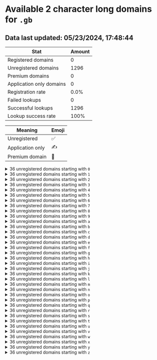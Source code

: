 # Available 2 character long domains for `.gb`

## Data last updated: 05/23/2024, 17:48:44

|Stat|Amount|
|--|--|
|Registered domains|0|
|Unregistered domains|1296|
|Premium domains|0|
|Application only domains|0|
|Registration rate|0.0%|
|Failed lookups|0|
|Successful lookups|1296|
|Lookup success rate|100%|


|Meaning|Emoji|
|--|--|
|Unregistered|:white_check_mark:|
|Application only|:writing_hand:|
|Premium domain|:gem:|

<details>
<summary>36 unregistered domains starting with <bold><code>0</code></bold></summary>

|Type|Domain|
|--|--|
|:white_check_mark:|`00.gb`|
|:white_check_mark:|`01.gb`|
|:white_check_mark:|`02.gb`|
|:white_check_mark:|`03.gb`|
|:white_check_mark:|`04.gb`|
|:white_check_mark:|`05.gb`|
|:white_check_mark:|`06.gb`|
|:white_check_mark:|`07.gb`|
|:white_check_mark:|`08.gb`|
|:white_check_mark:|`09.gb`|
|:white_check_mark:|`0a.gb`|
|:white_check_mark:|`0b.gb`|
|:white_check_mark:|`0c.gb`|
|:white_check_mark:|`0d.gb`|
|:white_check_mark:|`0e.gb`|
|:white_check_mark:|`0f.gb`|
|:white_check_mark:|`0g.gb`|
|:white_check_mark:|`0h.gb`|
|:white_check_mark:|`0i.gb`|
|:white_check_mark:|`0j.gb`|
|:white_check_mark:|`0k.gb`|
|:white_check_mark:|`0l.gb`|
|:white_check_mark:|`0m.gb`|
|:white_check_mark:|`0n.gb`|
|:white_check_mark:|`0o.gb`|
|:white_check_mark:|`0p.gb`|
|:white_check_mark:|`0q.gb`|
|:white_check_mark:|`0r.gb`|
|:white_check_mark:|`0s.gb`|
|:white_check_mark:|`0t.gb`|
|:white_check_mark:|`0u.gb`|
|:white_check_mark:|`0v.gb`|
|:white_check_mark:|`0w.gb`|
|:white_check_mark:|`0x.gb`|
|:white_check_mark:|`0y.gb`|
|:white_check_mark:|`0z.gb`|
</details>
<details>
<summary>36 unregistered domains starting with <bold><code>1</code></bold></summary>

|Type|Domain|
|--|--|
|:white_check_mark:|`10.gb`|
|:white_check_mark:|`11.gb`|
|:white_check_mark:|`12.gb`|
|:white_check_mark:|`13.gb`|
|:white_check_mark:|`14.gb`|
|:white_check_mark:|`15.gb`|
|:white_check_mark:|`16.gb`|
|:white_check_mark:|`17.gb`|
|:white_check_mark:|`18.gb`|
|:white_check_mark:|`19.gb`|
|:white_check_mark:|`1a.gb`|
|:white_check_mark:|`1b.gb`|
|:white_check_mark:|`1c.gb`|
|:white_check_mark:|`1d.gb`|
|:white_check_mark:|`1e.gb`|
|:white_check_mark:|`1f.gb`|
|:white_check_mark:|`1g.gb`|
|:white_check_mark:|`1h.gb`|
|:white_check_mark:|`1i.gb`|
|:white_check_mark:|`1j.gb`|
|:white_check_mark:|`1k.gb`|
|:white_check_mark:|`1l.gb`|
|:white_check_mark:|`1m.gb`|
|:white_check_mark:|`1n.gb`|
|:white_check_mark:|`1o.gb`|
|:white_check_mark:|`1p.gb`|
|:white_check_mark:|`1q.gb`|
|:white_check_mark:|`1r.gb`|
|:white_check_mark:|`1s.gb`|
|:white_check_mark:|`1t.gb`|
|:white_check_mark:|`1u.gb`|
|:white_check_mark:|`1v.gb`|
|:white_check_mark:|`1w.gb`|
|:white_check_mark:|`1x.gb`|
|:white_check_mark:|`1y.gb`|
|:white_check_mark:|`1z.gb`|
</details>
<details>
<summary>36 unregistered domains starting with <bold><code>2</code></bold></summary>

|Type|Domain|
|--|--|
|:white_check_mark:|`20.gb`|
|:white_check_mark:|`21.gb`|
|:white_check_mark:|`22.gb`|
|:white_check_mark:|`23.gb`|
|:white_check_mark:|`24.gb`|
|:white_check_mark:|`25.gb`|
|:white_check_mark:|`26.gb`|
|:white_check_mark:|`27.gb`|
|:white_check_mark:|`28.gb`|
|:white_check_mark:|`29.gb`|
|:white_check_mark:|`2a.gb`|
|:white_check_mark:|`2b.gb`|
|:white_check_mark:|`2c.gb`|
|:white_check_mark:|`2d.gb`|
|:white_check_mark:|`2e.gb`|
|:white_check_mark:|`2f.gb`|
|:white_check_mark:|`2g.gb`|
|:white_check_mark:|`2h.gb`|
|:white_check_mark:|`2i.gb`|
|:white_check_mark:|`2j.gb`|
|:white_check_mark:|`2k.gb`|
|:white_check_mark:|`2l.gb`|
|:white_check_mark:|`2m.gb`|
|:white_check_mark:|`2n.gb`|
|:white_check_mark:|`2o.gb`|
|:white_check_mark:|`2p.gb`|
|:white_check_mark:|`2q.gb`|
|:white_check_mark:|`2r.gb`|
|:white_check_mark:|`2s.gb`|
|:white_check_mark:|`2t.gb`|
|:white_check_mark:|`2u.gb`|
|:white_check_mark:|`2v.gb`|
|:white_check_mark:|`2w.gb`|
|:white_check_mark:|`2x.gb`|
|:white_check_mark:|`2y.gb`|
|:white_check_mark:|`2z.gb`|
</details>
<details>
<summary>36 unregistered domains starting with <bold><code>3</code></bold></summary>

|Type|Domain|
|--|--|
|:white_check_mark:|`30.gb`|
|:white_check_mark:|`31.gb`|
|:white_check_mark:|`32.gb`|
|:white_check_mark:|`33.gb`|
|:white_check_mark:|`34.gb`|
|:white_check_mark:|`35.gb`|
|:white_check_mark:|`36.gb`|
|:white_check_mark:|`37.gb`|
|:white_check_mark:|`38.gb`|
|:white_check_mark:|`39.gb`|
|:white_check_mark:|`3a.gb`|
|:white_check_mark:|`3b.gb`|
|:white_check_mark:|`3c.gb`|
|:white_check_mark:|`3d.gb`|
|:white_check_mark:|`3e.gb`|
|:white_check_mark:|`3f.gb`|
|:white_check_mark:|`3g.gb`|
|:white_check_mark:|`3h.gb`|
|:white_check_mark:|`3i.gb`|
|:white_check_mark:|`3j.gb`|
|:white_check_mark:|`3k.gb`|
|:white_check_mark:|`3l.gb`|
|:white_check_mark:|`3m.gb`|
|:white_check_mark:|`3n.gb`|
|:white_check_mark:|`3o.gb`|
|:white_check_mark:|`3p.gb`|
|:white_check_mark:|`3q.gb`|
|:white_check_mark:|`3r.gb`|
|:white_check_mark:|`3s.gb`|
|:white_check_mark:|`3t.gb`|
|:white_check_mark:|`3u.gb`|
|:white_check_mark:|`3v.gb`|
|:white_check_mark:|`3w.gb`|
|:white_check_mark:|`3x.gb`|
|:white_check_mark:|`3y.gb`|
|:white_check_mark:|`3z.gb`|
</details>
<details>
<summary>36 unregistered domains starting with <bold><code>4</code></bold></summary>

|Type|Domain|
|--|--|
|:white_check_mark:|`40.gb`|
|:white_check_mark:|`41.gb`|
|:white_check_mark:|`42.gb`|
|:white_check_mark:|`43.gb`|
|:white_check_mark:|`44.gb`|
|:white_check_mark:|`45.gb`|
|:white_check_mark:|`46.gb`|
|:white_check_mark:|`47.gb`|
|:white_check_mark:|`48.gb`|
|:white_check_mark:|`49.gb`|
|:white_check_mark:|`4a.gb`|
|:white_check_mark:|`4b.gb`|
|:white_check_mark:|`4c.gb`|
|:white_check_mark:|`4d.gb`|
|:white_check_mark:|`4e.gb`|
|:white_check_mark:|`4f.gb`|
|:white_check_mark:|`4g.gb`|
|:white_check_mark:|`4h.gb`|
|:white_check_mark:|`4i.gb`|
|:white_check_mark:|`4j.gb`|
|:white_check_mark:|`4k.gb`|
|:white_check_mark:|`4l.gb`|
|:white_check_mark:|`4m.gb`|
|:white_check_mark:|`4n.gb`|
|:white_check_mark:|`4o.gb`|
|:white_check_mark:|`4p.gb`|
|:white_check_mark:|`4q.gb`|
|:white_check_mark:|`4r.gb`|
|:white_check_mark:|`4s.gb`|
|:white_check_mark:|`4t.gb`|
|:white_check_mark:|`4u.gb`|
|:white_check_mark:|`4v.gb`|
|:white_check_mark:|`4w.gb`|
|:white_check_mark:|`4x.gb`|
|:white_check_mark:|`4y.gb`|
|:white_check_mark:|`4z.gb`|
</details>
<details>
<summary>36 unregistered domains starting with <bold><code>5</code></bold></summary>

|Type|Domain|
|--|--|
|:white_check_mark:|`50.gb`|
|:white_check_mark:|`51.gb`|
|:white_check_mark:|`52.gb`|
|:white_check_mark:|`53.gb`|
|:white_check_mark:|`54.gb`|
|:white_check_mark:|`55.gb`|
|:white_check_mark:|`56.gb`|
|:white_check_mark:|`57.gb`|
|:white_check_mark:|`58.gb`|
|:white_check_mark:|`59.gb`|
|:white_check_mark:|`5a.gb`|
|:white_check_mark:|`5b.gb`|
|:white_check_mark:|`5c.gb`|
|:white_check_mark:|`5d.gb`|
|:white_check_mark:|`5e.gb`|
|:white_check_mark:|`5f.gb`|
|:white_check_mark:|`5g.gb`|
|:white_check_mark:|`5h.gb`|
|:white_check_mark:|`5i.gb`|
|:white_check_mark:|`5j.gb`|
|:white_check_mark:|`5k.gb`|
|:white_check_mark:|`5l.gb`|
|:white_check_mark:|`5m.gb`|
|:white_check_mark:|`5n.gb`|
|:white_check_mark:|`5o.gb`|
|:white_check_mark:|`5p.gb`|
|:white_check_mark:|`5q.gb`|
|:white_check_mark:|`5r.gb`|
|:white_check_mark:|`5s.gb`|
|:white_check_mark:|`5t.gb`|
|:white_check_mark:|`5u.gb`|
|:white_check_mark:|`5v.gb`|
|:white_check_mark:|`5w.gb`|
|:white_check_mark:|`5x.gb`|
|:white_check_mark:|`5y.gb`|
|:white_check_mark:|`5z.gb`|
</details>
<details>
<summary>36 unregistered domains starting with <bold><code>6</code></bold></summary>

|Type|Domain|
|--|--|
|:white_check_mark:|`60.gb`|
|:white_check_mark:|`61.gb`|
|:white_check_mark:|`62.gb`|
|:white_check_mark:|`63.gb`|
|:white_check_mark:|`64.gb`|
|:white_check_mark:|`65.gb`|
|:white_check_mark:|`66.gb`|
|:white_check_mark:|`67.gb`|
|:white_check_mark:|`68.gb`|
|:white_check_mark:|`69.gb`|
|:white_check_mark:|`6a.gb`|
|:white_check_mark:|`6b.gb`|
|:white_check_mark:|`6c.gb`|
|:white_check_mark:|`6d.gb`|
|:white_check_mark:|`6e.gb`|
|:white_check_mark:|`6f.gb`|
|:white_check_mark:|`6g.gb`|
|:white_check_mark:|`6h.gb`|
|:white_check_mark:|`6i.gb`|
|:white_check_mark:|`6j.gb`|
|:white_check_mark:|`6k.gb`|
|:white_check_mark:|`6l.gb`|
|:white_check_mark:|`6m.gb`|
|:white_check_mark:|`6n.gb`|
|:white_check_mark:|`6o.gb`|
|:white_check_mark:|`6p.gb`|
|:white_check_mark:|`6q.gb`|
|:white_check_mark:|`6r.gb`|
|:white_check_mark:|`6s.gb`|
|:white_check_mark:|`6t.gb`|
|:white_check_mark:|`6u.gb`|
|:white_check_mark:|`6v.gb`|
|:white_check_mark:|`6w.gb`|
|:white_check_mark:|`6x.gb`|
|:white_check_mark:|`6y.gb`|
|:white_check_mark:|`6z.gb`|
</details>
<details>
<summary>36 unregistered domains starting with <bold><code>7</code></bold></summary>

|Type|Domain|
|--|--|
|:white_check_mark:|`70.gb`|
|:white_check_mark:|`71.gb`|
|:white_check_mark:|`72.gb`|
|:white_check_mark:|`73.gb`|
|:white_check_mark:|`74.gb`|
|:white_check_mark:|`75.gb`|
|:white_check_mark:|`76.gb`|
|:white_check_mark:|`77.gb`|
|:white_check_mark:|`78.gb`|
|:white_check_mark:|`79.gb`|
|:white_check_mark:|`7a.gb`|
|:white_check_mark:|`7b.gb`|
|:white_check_mark:|`7c.gb`|
|:white_check_mark:|`7d.gb`|
|:white_check_mark:|`7e.gb`|
|:white_check_mark:|`7f.gb`|
|:white_check_mark:|`7g.gb`|
|:white_check_mark:|`7h.gb`|
|:white_check_mark:|`7i.gb`|
|:white_check_mark:|`7j.gb`|
|:white_check_mark:|`7k.gb`|
|:white_check_mark:|`7l.gb`|
|:white_check_mark:|`7m.gb`|
|:white_check_mark:|`7n.gb`|
|:white_check_mark:|`7o.gb`|
|:white_check_mark:|`7p.gb`|
|:white_check_mark:|`7q.gb`|
|:white_check_mark:|`7r.gb`|
|:white_check_mark:|`7s.gb`|
|:white_check_mark:|`7t.gb`|
|:white_check_mark:|`7u.gb`|
|:white_check_mark:|`7v.gb`|
|:white_check_mark:|`7w.gb`|
|:white_check_mark:|`7x.gb`|
|:white_check_mark:|`7y.gb`|
|:white_check_mark:|`7z.gb`|
</details>
<details>
<summary>36 unregistered domains starting with <bold><code>8</code></bold></summary>

|Type|Domain|
|--|--|
|:white_check_mark:|`80.gb`|
|:white_check_mark:|`81.gb`|
|:white_check_mark:|`82.gb`|
|:white_check_mark:|`83.gb`|
|:white_check_mark:|`84.gb`|
|:white_check_mark:|`85.gb`|
|:white_check_mark:|`86.gb`|
|:white_check_mark:|`87.gb`|
|:white_check_mark:|`88.gb`|
|:white_check_mark:|`89.gb`|
|:white_check_mark:|`8a.gb`|
|:white_check_mark:|`8b.gb`|
|:white_check_mark:|`8c.gb`|
|:white_check_mark:|`8d.gb`|
|:white_check_mark:|`8e.gb`|
|:white_check_mark:|`8f.gb`|
|:white_check_mark:|`8g.gb`|
|:white_check_mark:|`8h.gb`|
|:white_check_mark:|`8i.gb`|
|:white_check_mark:|`8j.gb`|
|:white_check_mark:|`8k.gb`|
|:white_check_mark:|`8l.gb`|
|:white_check_mark:|`8m.gb`|
|:white_check_mark:|`8n.gb`|
|:white_check_mark:|`8o.gb`|
|:white_check_mark:|`8p.gb`|
|:white_check_mark:|`8q.gb`|
|:white_check_mark:|`8r.gb`|
|:white_check_mark:|`8s.gb`|
|:white_check_mark:|`8t.gb`|
|:white_check_mark:|`8u.gb`|
|:white_check_mark:|`8v.gb`|
|:white_check_mark:|`8w.gb`|
|:white_check_mark:|`8x.gb`|
|:white_check_mark:|`8y.gb`|
|:white_check_mark:|`8z.gb`|
</details>
<details>
<summary>36 unregistered domains starting with <bold><code>9</code></bold></summary>

|Type|Domain|
|--|--|
|:white_check_mark:|`90.gb`|
|:white_check_mark:|`91.gb`|
|:white_check_mark:|`92.gb`|
|:white_check_mark:|`93.gb`|
|:white_check_mark:|`94.gb`|
|:white_check_mark:|`95.gb`|
|:white_check_mark:|`96.gb`|
|:white_check_mark:|`97.gb`|
|:white_check_mark:|`98.gb`|
|:white_check_mark:|`99.gb`|
|:white_check_mark:|`9a.gb`|
|:white_check_mark:|`9b.gb`|
|:white_check_mark:|`9c.gb`|
|:white_check_mark:|`9d.gb`|
|:white_check_mark:|`9e.gb`|
|:white_check_mark:|`9f.gb`|
|:white_check_mark:|`9g.gb`|
|:white_check_mark:|`9h.gb`|
|:white_check_mark:|`9i.gb`|
|:white_check_mark:|`9j.gb`|
|:white_check_mark:|`9k.gb`|
|:white_check_mark:|`9l.gb`|
|:white_check_mark:|`9m.gb`|
|:white_check_mark:|`9n.gb`|
|:white_check_mark:|`9o.gb`|
|:white_check_mark:|`9p.gb`|
|:white_check_mark:|`9q.gb`|
|:white_check_mark:|`9r.gb`|
|:white_check_mark:|`9s.gb`|
|:white_check_mark:|`9t.gb`|
|:white_check_mark:|`9u.gb`|
|:white_check_mark:|`9v.gb`|
|:white_check_mark:|`9w.gb`|
|:white_check_mark:|`9x.gb`|
|:white_check_mark:|`9y.gb`|
|:white_check_mark:|`9z.gb`|
</details>
<details>
<summary>36 unregistered domains starting with <bold><code>a</code></bold></summary>

|Type|Domain|
|--|--|
|:white_check_mark:|`a0.gb`|
|:white_check_mark:|`a1.gb`|
|:white_check_mark:|`a2.gb`|
|:white_check_mark:|`a3.gb`|
|:white_check_mark:|`a4.gb`|
|:white_check_mark:|`a5.gb`|
|:white_check_mark:|`a6.gb`|
|:white_check_mark:|`a7.gb`|
|:white_check_mark:|`a8.gb`|
|:white_check_mark:|`a9.gb`|
|:white_check_mark:|`aa.gb`|
|:white_check_mark:|`ab.gb`|
|:white_check_mark:|`ac.gb`|
|:white_check_mark:|`ad.gb`|
|:white_check_mark:|`ae.gb`|
|:white_check_mark:|`af.gb`|
|:white_check_mark:|`ag.gb`|
|:white_check_mark:|`ah.gb`|
|:white_check_mark:|`ai.gb`|
|:white_check_mark:|`aj.gb`|
|:white_check_mark:|`ak.gb`|
|:white_check_mark:|`al.gb`|
|:white_check_mark:|`am.gb`|
|:white_check_mark:|`an.gb`|
|:white_check_mark:|`ao.gb`|
|:white_check_mark:|`ap.gb`|
|:white_check_mark:|`aq.gb`|
|:white_check_mark:|`ar.gb`|
|:white_check_mark:|`as.gb`|
|:white_check_mark:|`at.gb`|
|:white_check_mark:|`au.gb`|
|:white_check_mark:|`av.gb`|
|:white_check_mark:|`aw.gb`|
|:white_check_mark:|`ax.gb`|
|:white_check_mark:|`ay.gb`|
|:white_check_mark:|`az.gb`|
</details>
<details>
<summary>36 unregistered domains starting with <bold><code>b</code></bold></summary>

|Type|Domain|
|--|--|
|:white_check_mark:|`b0.gb`|
|:white_check_mark:|`b1.gb`|
|:white_check_mark:|`b2.gb`|
|:white_check_mark:|`b3.gb`|
|:white_check_mark:|`b4.gb`|
|:white_check_mark:|`b5.gb`|
|:white_check_mark:|`b6.gb`|
|:white_check_mark:|`b7.gb`|
|:white_check_mark:|`b8.gb`|
|:white_check_mark:|`b9.gb`|
|:white_check_mark:|`ba.gb`|
|:white_check_mark:|`bb.gb`|
|:white_check_mark:|`bc.gb`|
|:white_check_mark:|`bd.gb`|
|:white_check_mark:|`be.gb`|
|:white_check_mark:|`bf.gb`|
|:white_check_mark:|`bg.gb`|
|:white_check_mark:|`bh.gb`|
|:white_check_mark:|`bi.gb`|
|:white_check_mark:|`bj.gb`|
|:white_check_mark:|`bk.gb`|
|:white_check_mark:|`bl.gb`|
|:white_check_mark:|`bm.gb`|
|:white_check_mark:|`bn.gb`|
|:white_check_mark:|`bo.gb`|
|:white_check_mark:|`bp.gb`|
|:white_check_mark:|`bq.gb`|
|:white_check_mark:|`br.gb`|
|:white_check_mark:|`bs.gb`|
|:white_check_mark:|`bt.gb`|
|:white_check_mark:|`bu.gb`|
|:white_check_mark:|`bv.gb`|
|:white_check_mark:|`bw.gb`|
|:white_check_mark:|`bx.gb`|
|:white_check_mark:|`by.gb`|
|:white_check_mark:|`bz.gb`|
</details>
<details>
<summary>36 unregistered domains starting with <bold><code>c</code></bold></summary>

|Type|Domain|
|--|--|
|:white_check_mark:|`c0.gb`|
|:white_check_mark:|`c1.gb`|
|:white_check_mark:|`c2.gb`|
|:white_check_mark:|`c3.gb`|
|:white_check_mark:|`c4.gb`|
|:white_check_mark:|`c5.gb`|
|:white_check_mark:|`c6.gb`|
|:white_check_mark:|`c7.gb`|
|:white_check_mark:|`c8.gb`|
|:white_check_mark:|`c9.gb`|
|:white_check_mark:|`ca.gb`|
|:white_check_mark:|`cb.gb`|
|:white_check_mark:|`cc.gb`|
|:white_check_mark:|`cd.gb`|
|:white_check_mark:|`ce.gb`|
|:white_check_mark:|`cf.gb`|
|:white_check_mark:|`cg.gb`|
|:white_check_mark:|`ch.gb`|
|:white_check_mark:|`ci.gb`|
|:white_check_mark:|`cj.gb`|
|:white_check_mark:|`ck.gb`|
|:white_check_mark:|`cl.gb`|
|:white_check_mark:|`cm.gb`|
|:white_check_mark:|`cn.gb`|
|:white_check_mark:|`co.gb`|
|:white_check_mark:|`cp.gb`|
|:white_check_mark:|`cq.gb`|
|:white_check_mark:|`cr.gb`|
|:white_check_mark:|`cs.gb`|
|:white_check_mark:|`ct.gb`|
|:white_check_mark:|`cu.gb`|
|:white_check_mark:|`cv.gb`|
|:white_check_mark:|`cw.gb`|
|:white_check_mark:|`cx.gb`|
|:white_check_mark:|`cy.gb`|
|:white_check_mark:|`cz.gb`|
</details>
<details>
<summary>36 unregistered domains starting with <bold><code>d</code></bold></summary>

|Type|Domain|
|--|--|
|:white_check_mark:|`d0.gb`|
|:white_check_mark:|`d1.gb`|
|:white_check_mark:|`d2.gb`|
|:white_check_mark:|`d3.gb`|
|:white_check_mark:|`d4.gb`|
|:white_check_mark:|`d5.gb`|
|:white_check_mark:|`d6.gb`|
|:white_check_mark:|`d7.gb`|
|:white_check_mark:|`d8.gb`|
|:white_check_mark:|`d9.gb`|
|:white_check_mark:|`da.gb`|
|:white_check_mark:|`db.gb`|
|:white_check_mark:|`dc.gb`|
|:white_check_mark:|`dd.gb`|
|:white_check_mark:|`de.gb`|
|:white_check_mark:|`df.gb`|
|:white_check_mark:|`dg.gb`|
|:white_check_mark:|`dh.gb`|
|:white_check_mark:|`di.gb`|
|:white_check_mark:|`dj.gb`|
|:white_check_mark:|`dk.gb`|
|:white_check_mark:|`dl.gb`|
|:white_check_mark:|`dm.gb`|
|:white_check_mark:|`dn.gb`|
|:white_check_mark:|`do.gb`|
|:white_check_mark:|`dp.gb`|
|:white_check_mark:|`dq.gb`|
|:white_check_mark:|`dr.gb`|
|:white_check_mark:|`ds.gb`|
|:white_check_mark:|`dt.gb`|
|:white_check_mark:|`du.gb`|
|:white_check_mark:|`dv.gb`|
|:white_check_mark:|`dw.gb`|
|:white_check_mark:|`dx.gb`|
|:white_check_mark:|`dy.gb`|
|:white_check_mark:|`dz.gb`|
</details>
<details>
<summary>36 unregistered domains starting with <bold><code>e</code></bold></summary>

|Type|Domain|
|--|--|
|:white_check_mark:|`e0.gb`|
|:white_check_mark:|`e1.gb`|
|:white_check_mark:|`e2.gb`|
|:white_check_mark:|`e3.gb`|
|:white_check_mark:|`e4.gb`|
|:white_check_mark:|`e5.gb`|
|:white_check_mark:|`e6.gb`|
|:white_check_mark:|`e7.gb`|
|:white_check_mark:|`e8.gb`|
|:white_check_mark:|`e9.gb`|
|:white_check_mark:|`ea.gb`|
|:white_check_mark:|`eb.gb`|
|:white_check_mark:|`ec.gb`|
|:white_check_mark:|`ed.gb`|
|:white_check_mark:|`ee.gb`|
|:white_check_mark:|`ef.gb`|
|:white_check_mark:|`eg.gb`|
|:white_check_mark:|`eh.gb`|
|:white_check_mark:|`ei.gb`|
|:white_check_mark:|`ej.gb`|
|:white_check_mark:|`ek.gb`|
|:white_check_mark:|`el.gb`|
|:white_check_mark:|`em.gb`|
|:white_check_mark:|`en.gb`|
|:white_check_mark:|`eo.gb`|
|:white_check_mark:|`ep.gb`|
|:white_check_mark:|`eq.gb`|
|:white_check_mark:|`er.gb`|
|:white_check_mark:|`es.gb`|
|:white_check_mark:|`et.gb`|
|:white_check_mark:|`eu.gb`|
|:white_check_mark:|`ev.gb`|
|:white_check_mark:|`ew.gb`|
|:white_check_mark:|`ex.gb`|
|:white_check_mark:|`ey.gb`|
|:white_check_mark:|`ez.gb`|
</details>
<details>
<summary>36 unregistered domains starting with <bold><code>f</code></bold></summary>

|Type|Domain|
|--|--|
|:white_check_mark:|`f0.gb`|
|:white_check_mark:|`f1.gb`|
|:white_check_mark:|`f2.gb`|
|:white_check_mark:|`f3.gb`|
|:white_check_mark:|`f4.gb`|
|:white_check_mark:|`f5.gb`|
|:white_check_mark:|`f6.gb`|
|:white_check_mark:|`f7.gb`|
|:white_check_mark:|`f8.gb`|
|:white_check_mark:|`f9.gb`|
|:white_check_mark:|`fa.gb`|
|:white_check_mark:|`fb.gb`|
|:white_check_mark:|`fc.gb`|
|:white_check_mark:|`fd.gb`|
|:white_check_mark:|`fe.gb`|
|:white_check_mark:|`ff.gb`|
|:white_check_mark:|`fg.gb`|
|:white_check_mark:|`fh.gb`|
|:white_check_mark:|`fi.gb`|
|:white_check_mark:|`fj.gb`|
|:white_check_mark:|`fk.gb`|
|:white_check_mark:|`fl.gb`|
|:white_check_mark:|`fm.gb`|
|:white_check_mark:|`fn.gb`|
|:white_check_mark:|`fo.gb`|
|:white_check_mark:|`fp.gb`|
|:white_check_mark:|`fq.gb`|
|:white_check_mark:|`fr.gb`|
|:white_check_mark:|`fs.gb`|
|:white_check_mark:|`ft.gb`|
|:white_check_mark:|`fu.gb`|
|:white_check_mark:|`fv.gb`|
|:white_check_mark:|`fw.gb`|
|:white_check_mark:|`fx.gb`|
|:white_check_mark:|`fy.gb`|
|:white_check_mark:|`fz.gb`|
</details>
<details>
<summary>36 unregistered domains starting with <bold><code>g</code></bold></summary>

|Type|Domain|
|--|--|
|:white_check_mark:|`g0.gb`|
|:white_check_mark:|`g1.gb`|
|:white_check_mark:|`g2.gb`|
|:white_check_mark:|`g3.gb`|
|:white_check_mark:|`g4.gb`|
|:white_check_mark:|`g5.gb`|
|:white_check_mark:|`g6.gb`|
|:white_check_mark:|`g7.gb`|
|:white_check_mark:|`g8.gb`|
|:white_check_mark:|`g9.gb`|
|:white_check_mark:|`ga.gb`|
|:white_check_mark:|`gb.gb`|
|:white_check_mark:|`gc.gb`|
|:white_check_mark:|`gd.gb`|
|:white_check_mark:|`ge.gb`|
|:white_check_mark:|`gf.gb`|
|:white_check_mark:|`gg.gb`|
|:white_check_mark:|`gh.gb`|
|:white_check_mark:|`gi.gb`|
|:white_check_mark:|`gj.gb`|
|:white_check_mark:|`gk.gb`|
|:white_check_mark:|`gl.gb`|
|:white_check_mark:|`gm.gb`|
|:white_check_mark:|`gn.gb`|
|:white_check_mark:|`go.gb`|
|:white_check_mark:|`gp.gb`|
|:white_check_mark:|`gq.gb`|
|:white_check_mark:|`gr.gb`|
|:white_check_mark:|`gs.gb`|
|:white_check_mark:|`gt.gb`|
|:white_check_mark:|`gu.gb`|
|:white_check_mark:|`gv.gb`|
|:white_check_mark:|`gw.gb`|
|:white_check_mark:|`gx.gb`|
|:white_check_mark:|`gy.gb`|
|:white_check_mark:|`gz.gb`|
</details>
<details>
<summary>36 unregistered domains starting with <bold><code>h</code></bold></summary>

|Type|Domain|
|--|--|
|:white_check_mark:|`h0.gb`|
|:white_check_mark:|`h1.gb`|
|:white_check_mark:|`h2.gb`|
|:white_check_mark:|`h3.gb`|
|:white_check_mark:|`h4.gb`|
|:white_check_mark:|`h5.gb`|
|:white_check_mark:|`h6.gb`|
|:white_check_mark:|`h7.gb`|
|:white_check_mark:|`h8.gb`|
|:white_check_mark:|`h9.gb`|
|:white_check_mark:|`ha.gb`|
|:white_check_mark:|`hb.gb`|
|:white_check_mark:|`hc.gb`|
|:white_check_mark:|`hd.gb`|
|:white_check_mark:|`he.gb`|
|:white_check_mark:|`hf.gb`|
|:white_check_mark:|`hg.gb`|
|:white_check_mark:|`hh.gb`|
|:white_check_mark:|`hi.gb`|
|:white_check_mark:|`hj.gb`|
|:white_check_mark:|`hk.gb`|
|:white_check_mark:|`hl.gb`|
|:white_check_mark:|`hm.gb`|
|:white_check_mark:|`hn.gb`|
|:white_check_mark:|`ho.gb`|
|:white_check_mark:|`hp.gb`|
|:white_check_mark:|`hq.gb`|
|:white_check_mark:|`hr.gb`|
|:white_check_mark:|`hs.gb`|
|:white_check_mark:|`ht.gb`|
|:white_check_mark:|`hu.gb`|
|:white_check_mark:|`hv.gb`|
|:white_check_mark:|`hw.gb`|
|:white_check_mark:|`hx.gb`|
|:white_check_mark:|`hy.gb`|
|:white_check_mark:|`hz.gb`|
</details>
<details>
<summary>36 unregistered domains starting with <bold><code>i</code></bold></summary>

|Type|Domain|
|--|--|
|:white_check_mark:|`i0.gb`|
|:white_check_mark:|`i1.gb`|
|:white_check_mark:|`i2.gb`|
|:white_check_mark:|`i3.gb`|
|:white_check_mark:|`i4.gb`|
|:white_check_mark:|`i5.gb`|
|:white_check_mark:|`i6.gb`|
|:white_check_mark:|`i7.gb`|
|:white_check_mark:|`i8.gb`|
|:white_check_mark:|`i9.gb`|
|:white_check_mark:|`ia.gb`|
|:white_check_mark:|`ib.gb`|
|:white_check_mark:|`ic.gb`|
|:white_check_mark:|`id.gb`|
|:white_check_mark:|`ie.gb`|
|:white_check_mark:|`if.gb`|
|:white_check_mark:|`ig.gb`|
|:white_check_mark:|`ih.gb`|
|:white_check_mark:|`ii.gb`|
|:white_check_mark:|`ij.gb`|
|:white_check_mark:|`ik.gb`|
|:white_check_mark:|`il.gb`|
|:white_check_mark:|`im.gb`|
|:white_check_mark:|`in.gb`|
|:white_check_mark:|`io.gb`|
|:white_check_mark:|`ip.gb`|
|:white_check_mark:|`iq.gb`|
|:white_check_mark:|`ir.gb`|
|:white_check_mark:|`is.gb`|
|:white_check_mark:|`it.gb`|
|:white_check_mark:|`iu.gb`|
|:white_check_mark:|`iv.gb`|
|:white_check_mark:|`iw.gb`|
|:white_check_mark:|`ix.gb`|
|:white_check_mark:|`iy.gb`|
|:white_check_mark:|`iz.gb`|
</details>
<details>
<summary>36 unregistered domains starting with <bold><code>j</code></bold></summary>

|Type|Domain|
|--|--|
|:white_check_mark:|`j0.gb`|
|:white_check_mark:|`j1.gb`|
|:white_check_mark:|`j2.gb`|
|:white_check_mark:|`j3.gb`|
|:white_check_mark:|`j4.gb`|
|:white_check_mark:|`j5.gb`|
|:white_check_mark:|`j6.gb`|
|:white_check_mark:|`j7.gb`|
|:white_check_mark:|`j8.gb`|
|:white_check_mark:|`j9.gb`|
|:white_check_mark:|`ja.gb`|
|:white_check_mark:|`jb.gb`|
|:white_check_mark:|`jc.gb`|
|:white_check_mark:|`jd.gb`|
|:white_check_mark:|`je.gb`|
|:white_check_mark:|`jf.gb`|
|:white_check_mark:|`jg.gb`|
|:white_check_mark:|`jh.gb`|
|:white_check_mark:|`ji.gb`|
|:white_check_mark:|`jj.gb`|
|:white_check_mark:|`jk.gb`|
|:white_check_mark:|`jl.gb`|
|:white_check_mark:|`jm.gb`|
|:white_check_mark:|`jn.gb`|
|:white_check_mark:|`jo.gb`|
|:white_check_mark:|`jp.gb`|
|:white_check_mark:|`jq.gb`|
|:white_check_mark:|`jr.gb`|
|:white_check_mark:|`js.gb`|
|:white_check_mark:|`jt.gb`|
|:white_check_mark:|`ju.gb`|
|:white_check_mark:|`jv.gb`|
|:white_check_mark:|`jw.gb`|
|:white_check_mark:|`jx.gb`|
|:white_check_mark:|`jy.gb`|
|:white_check_mark:|`jz.gb`|
</details>
<details>
<summary>36 unregistered domains starting with <bold><code>k</code></bold></summary>

|Type|Domain|
|--|--|
|:white_check_mark:|`k0.gb`|
|:white_check_mark:|`k1.gb`|
|:white_check_mark:|`k2.gb`|
|:white_check_mark:|`k3.gb`|
|:white_check_mark:|`k4.gb`|
|:white_check_mark:|`k5.gb`|
|:white_check_mark:|`k6.gb`|
|:white_check_mark:|`k7.gb`|
|:white_check_mark:|`k8.gb`|
|:white_check_mark:|`k9.gb`|
|:white_check_mark:|`ka.gb`|
|:white_check_mark:|`kb.gb`|
|:white_check_mark:|`kc.gb`|
|:white_check_mark:|`kd.gb`|
|:white_check_mark:|`ke.gb`|
|:white_check_mark:|`kf.gb`|
|:white_check_mark:|`kg.gb`|
|:white_check_mark:|`kh.gb`|
|:white_check_mark:|`ki.gb`|
|:white_check_mark:|`kj.gb`|
|:white_check_mark:|`kk.gb`|
|:white_check_mark:|`kl.gb`|
|:white_check_mark:|`km.gb`|
|:white_check_mark:|`kn.gb`|
|:white_check_mark:|`ko.gb`|
|:white_check_mark:|`kp.gb`|
|:white_check_mark:|`kq.gb`|
|:white_check_mark:|`kr.gb`|
|:white_check_mark:|`ks.gb`|
|:white_check_mark:|`kt.gb`|
|:white_check_mark:|`ku.gb`|
|:white_check_mark:|`kv.gb`|
|:white_check_mark:|`kw.gb`|
|:white_check_mark:|`kx.gb`|
|:white_check_mark:|`ky.gb`|
|:white_check_mark:|`kz.gb`|
</details>
<details>
<summary>36 unregistered domains starting with <bold><code>l</code></bold></summary>

|Type|Domain|
|--|--|
|:white_check_mark:|`l0.gb`|
|:white_check_mark:|`l1.gb`|
|:white_check_mark:|`l2.gb`|
|:white_check_mark:|`l3.gb`|
|:white_check_mark:|`l4.gb`|
|:white_check_mark:|`l5.gb`|
|:white_check_mark:|`l6.gb`|
|:white_check_mark:|`l7.gb`|
|:white_check_mark:|`l8.gb`|
|:white_check_mark:|`l9.gb`|
|:white_check_mark:|`la.gb`|
|:white_check_mark:|`lb.gb`|
|:white_check_mark:|`lc.gb`|
|:white_check_mark:|`ld.gb`|
|:white_check_mark:|`le.gb`|
|:white_check_mark:|`lf.gb`|
|:white_check_mark:|`lg.gb`|
|:white_check_mark:|`lh.gb`|
|:white_check_mark:|`li.gb`|
|:white_check_mark:|`lj.gb`|
|:white_check_mark:|`lk.gb`|
|:white_check_mark:|`ll.gb`|
|:white_check_mark:|`lm.gb`|
|:white_check_mark:|`ln.gb`|
|:white_check_mark:|`lo.gb`|
|:white_check_mark:|`lp.gb`|
|:white_check_mark:|`lq.gb`|
|:white_check_mark:|`lr.gb`|
|:white_check_mark:|`ls.gb`|
|:white_check_mark:|`lt.gb`|
|:white_check_mark:|`lu.gb`|
|:white_check_mark:|`lv.gb`|
|:white_check_mark:|`lw.gb`|
|:white_check_mark:|`lx.gb`|
|:white_check_mark:|`ly.gb`|
|:white_check_mark:|`lz.gb`|
</details>
<details>
<summary>36 unregistered domains starting with <bold><code>m</code></bold></summary>

|Type|Domain|
|--|--|
|:white_check_mark:|`m0.gb`|
|:white_check_mark:|`m1.gb`|
|:white_check_mark:|`m2.gb`|
|:white_check_mark:|`m3.gb`|
|:white_check_mark:|`m4.gb`|
|:white_check_mark:|`m5.gb`|
|:white_check_mark:|`m6.gb`|
|:white_check_mark:|`m7.gb`|
|:white_check_mark:|`m8.gb`|
|:white_check_mark:|`m9.gb`|
|:white_check_mark:|`ma.gb`|
|:white_check_mark:|`mb.gb`|
|:white_check_mark:|`mc.gb`|
|:white_check_mark:|`md.gb`|
|:white_check_mark:|`me.gb`|
|:white_check_mark:|`mf.gb`|
|:white_check_mark:|`mg.gb`|
|:white_check_mark:|`mh.gb`|
|:white_check_mark:|`mi.gb`|
|:white_check_mark:|`mj.gb`|
|:white_check_mark:|`mk.gb`|
|:white_check_mark:|`ml.gb`|
|:white_check_mark:|`mm.gb`|
|:white_check_mark:|`mn.gb`|
|:white_check_mark:|`mo.gb`|
|:white_check_mark:|`mp.gb`|
|:white_check_mark:|`mq.gb`|
|:white_check_mark:|`mr.gb`|
|:white_check_mark:|`ms.gb`|
|:white_check_mark:|`mt.gb`|
|:white_check_mark:|`mu.gb`|
|:white_check_mark:|`mv.gb`|
|:white_check_mark:|`mw.gb`|
|:white_check_mark:|`mx.gb`|
|:white_check_mark:|`my.gb`|
|:white_check_mark:|`mz.gb`|
</details>
<details>
<summary>36 unregistered domains starting with <bold><code>n</code></bold></summary>

|Type|Domain|
|--|--|
|:white_check_mark:|`n0.gb`|
|:white_check_mark:|`n1.gb`|
|:white_check_mark:|`n2.gb`|
|:white_check_mark:|`n3.gb`|
|:white_check_mark:|`n4.gb`|
|:white_check_mark:|`n5.gb`|
|:white_check_mark:|`n6.gb`|
|:white_check_mark:|`n7.gb`|
|:white_check_mark:|`n8.gb`|
|:white_check_mark:|`n9.gb`|
|:white_check_mark:|`na.gb`|
|:white_check_mark:|`nb.gb`|
|:white_check_mark:|`nc.gb`|
|:white_check_mark:|`nd.gb`|
|:white_check_mark:|`ne.gb`|
|:white_check_mark:|`nf.gb`|
|:white_check_mark:|`ng.gb`|
|:white_check_mark:|`nh.gb`|
|:white_check_mark:|`ni.gb`|
|:white_check_mark:|`nj.gb`|
|:white_check_mark:|`nk.gb`|
|:white_check_mark:|`nl.gb`|
|:white_check_mark:|`nm.gb`|
|:white_check_mark:|`nn.gb`|
|:white_check_mark:|`no.gb`|
|:white_check_mark:|`np.gb`|
|:white_check_mark:|`nq.gb`|
|:white_check_mark:|`nr.gb`|
|:white_check_mark:|`ns.gb`|
|:white_check_mark:|`nt.gb`|
|:white_check_mark:|`nu.gb`|
|:white_check_mark:|`nv.gb`|
|:white_check_mark:|`nw.gb`|
|:white_check_mark:|`nx.gb`|
|:white_check_mark:|`ny.gb`|
|:white_check_mark:|`nz.gb`|
</details>
<details>
<summary>36 unregistered domains starting with <bold><code>o</code></bold></summary>

|Type|Domain|
|--|--|
|:white_check_mark:|`o0.gb`|
|:white_check_mark:|`o1.gb`|
|:white_check_mark:|`o2.gb`|
|:white_check_mark:|`o3.gb`|
|:white_check_mark:|`o4.gb`|
|:white_check_mark:|`o5.gb`|
|:white_check_mark:|`o6.gb`|
|:white_check_mark:|`o7.gb`|
|:white_check_mark:|`o8.gb`|
|:white_check_mark:|`o9.gb`|
|:white_check_mark:|`oa.gb`|
|:white_check_mark:|`ob.gb`|
|:white_check_mark:|`oc.gb`|
|:white_check_mark:|`od.gb`|
|:white_check_mark:|`oe.gb`|
|:white_check_mark:|`of.gb`|
|:white_check_mark:|`og.gb`|
|:white_check_mark:|`oh.gb`|
|:white_check_mark:|`oi.gb`|
|:white_check_mark:|`oj.gb`|
|:white_check_mark:|`ok.gb`|
|:white_check_mark:|`ol.gb`|
|:white_check_mark:|`om.gb`|
|:white_check_mark:|`on.gb`|
|:white_check_mark:|`oo.gb`|
|:white_check_mark:|`op.gb`|
|:white_check_mark:|`oq.gb`|
|:white_check_mark:|`or.gb`|
|:white_check_mark:|`os.gb`|
|:white_check_mark:|`ot.gb`|
|:white_check_mark:|`ou.gb`|
|:white_check_mark:|`ov.gb`|
|:white_check_mark:|`ow.gb`|
|:white_check_mark:|`ox.gb`|
|:white_check_mark:|`oy.gb`|
|:white_check_mark:|`oz.gb`|
</details>
<details>
<summary>36 unregistered domains starting with <bold><code>p</code></bold></summary>

|Type|Domain|
|--|--|
|:white_check_mark:|`p0.gb`|
|:white_check_mark:|`p1.gb`|
|:white_check_mark:|`p2.gb`|
|:white_check_mark:|`p3.gb`|
|:white_check_mark:|`p4.gb`|
|:white_check_mark:|`p5.gb`|
|:white_check_mark:|`p6.gb`|
|:white_check_mark:|`p7.gb`|
|:white_check_mark:|`p8.gb`|
|:white_check_mark:|`p9.gb`|
|:white_check_mark:|`pa.gb`|
|:white_check_mark:|`pb.gb`|
|:white_check_mark:|`pc.gb`|
|:white_check_mark:|`pd.gb`|
|:white_check_mark:|`pe.gb`|
|:white_check_mark:|`pf.gb`|
|:white_check_mark:|`pg.gb`|
|:white_check_mark:|`ph.gb`|
|:white_check_mark:|`pi.gb`|
|:white_check_mark:|`pj.gb`|
|:white_check_mark:|`pk.gb`|
|:white_check_mark:|`pl.gb`|
|:white_check_mark:|`pm.gb`|
|:white_check_mark:|`pn.gb`|
|:white_check_mark:|`po.gb`|
|:white_check_mark:|`pp.gb`|
|:white_check_mark:|`pq.gb`|
|:white_check_mark:|`pr.gb`|
|:white_check_mark:|`ps.gb`|
|:white_check_mark:|`pt.gb`|
|:white_check_mark:|`pu.gb`|
|:white_check_mark:|`pv.gb`|
|:white_check_mark:|`pw.gb`|
|:white_check_mark:|`px.gb`|
|:white_check_mark:|`py.gb`|
|:white_check_mark:|`pz.gb`|
</details>
<details>
<summary>36 unregistered domains starting with <bold><code>q</code></bold></summary>

|Type|Domain|
|--|--|
|:white_check_mark:|`q0.gb`|
|:white_check_mark:|`q1.gb`|
|:white_check_mark:|`q2.gb`|
|:white_check_mark:|`q3.gb`|
|:white_check_mark:|`q4.gb`|
|:white_check_mark:|`q5.gb`|
|:white_check_mark:|`q6.gb`|
|:white_check_mark:|`q7.gb`|
|:white_check_mark:|`q8.gb`|
|:white_check_mark:|`q9.gb`|
|:white_check_mark:|`qa.gb`|
|:white_check_mark:|`qb.gb`|
|:white_check_mark:|`qc.gb`|
|:white_check_mark:|`qd.gb`|
|:white_check_mark:|`qe.gb`|
|:white_check_mark:|`qf.gb`|
|:white_check_mark:|`qg.gb`|
|:white_check_mark:|`qh.gb`|
|:white_check_mark:|`qi.gb`|
|:white_check_mark:|`qj.gb`|
|:white_check_mark:|`qk.gb`|
|:white_check_mark:|`ql.gb`|
|:white_check_mark:|`qm.gb`|
|:white_check_mark:|`qn.gb`|
|:white_check_mark:|`qo.gb`|
|:white_check_mark:|`qp.gb`|
|:white_check_mark:|`qq.gb`|
|:white_check_mark:|`qr.gb`|
|:white_check_mark:|`qs.gb`|
|:white_check_mark:|`qt.gb`|
|:white_check_mark:|`qu.gb`|
|:white_check_mark:|`qv.gb`|
|:white_check_mark:|`qw.gb`|
|:white_check_mark:|`qx.gb`|
|:white_check_mark:|`qy.gb`|
|:white_check_mark:|`qz.gb`|
</details>
<details>
<summary>36 unregistered domains starting with <bold><code>r</code></bold></summary>

|Type|Domain|
|--|--|
|:white_check_mark:|`r0.gb`|
|:white_check_mark:|`r1.gb`|
|:white_check_mark:|`r2.gb`|
|:white_check_mark:|`r3.gb`|
|:white_check_mark:|`r4.gb`|
|:white_check_mark:|`r5.gb`|
|:white_check_mark:|`r6.gb`|
|:white_check_mark:|`r7.gb`|
|:white_check_mark:|`r8.gb`|
|:white_check_mark:|`r9.gb`|
|:white_check_mark:|`ra.gb`|
|:white_check_mark:|`rb.gb`|
|:white_check_mark:|`rc.gb`|
|:white_check_mark:|`rd.gb`|
|:white_check_mark:|`re.gb`|
|:white_check_mark:|`rf.gb`|
|:white_check_mark:|`rg.gb`|
|:white_check_mark:|`rh.gb`|
|:white_check_mark:|`ri.gb`|
|:white_check_mark:|`rj.gb`|
|:white_check_mark:|`rk.gb`|
|:white_check_mark:|`rl.gb`|
|:white_check_mark:|`rm.gb`|
|:white_check_mark:|`rn.gb`|
|:white_check_mark:|`ro.gb`|
|:white_check_mark:|`rp.gb`|
|:white_check_mark:|`rq.gb`|
|:white_check_mark:|`rr.gb`|
|:white_check_mark:|`rs.gb`|
|:white_check_mark:|`rt.gb`|
|:white_check_mark:|`ru.gb`|
|:white_check_mark:|`rv.gb`|
|:white_check_mark:|`rw.gb`|
|:white_check_mark:|`rx.gb`|
|:white_check_mark:|`ry.gb`|
|:white_check_mark:|`rz.gb`|
</details>
<details>
<summary>36 unregistered domains starting with <bold><code>s</code></bold></summary>

|Type|Domain|
|--|--|
|:white_check_mark:|`s0.gb`|
|:white_check_mark:|`s1.gb`|
|:white_check_mark:|`s2.gb`|
|:white_check_mark:|`s3.gb`|
|:white_check_mark:|`s4.gb`|
|:white_check_mark:|`s5.gb`|
|:white_check_mark:|`s6.gb`|
|:white_check_mark:|`s7.gb`|
|:white_check_mark:|`s8.gb`|
|:white_check_mark:|`s9.gb`|
|:white_check_mark:|`sa.gb`|
|:white_check_mark:|`sb.gb`|
|:white_check_mark:|`sc.gb`|
|:white_check_mark:|`sd.gb`|
|:white_check_mark:|`se.gb`|
|:white_check_mark:|`sf.gb`|
|:white_check_mark:|`sg.gb`|
|:white_check_mark:|`sh.gb`|
|:white_check_mark:|`si.gb`|
|:white_check_mark:|`sj.gb`|
|:white_check_mark:|`sk.gb`|
|:white_check_mark:|`sl.gb`|
|:white_check_mark:|`sm.gb`|
|:white_check_mark:|`sn.gb`|
|:white_check_mark:|`so.gb`|
|:white_check_mark:|`sp.gb`|
|:white_check_mark:|`sq.gb`|
|:white_check_mark:|`sr.gb`|
|:white_check_mark:|`ss.gb`|
|:white_check_mark:|`st.gb`|
|:white_check_mark:|`su.gb`|
|:white_check_mark:|`sv.gb`|
|:white_check_mark:|`sw.gb`|
|:white_check_mark:|`sx.gb`|
|:white_check_mark:|`sy.gb`|
|:white_check_mark:|`sz.gb`|
</details>
<details>
<summary>36 unregistered domains starting with <bold><code>t</code></bold></summary>

|Type|Domain|
|--|--|
|:white_check_mark:|`t0.gb`|
|:white_check_mark:|`t1.gb`|
|:white_check_mark:|`t2.gb`|
|:white_check_mark:|`t3.gb`|
|:white_check_mark:|`t4.gb`|
|:white_check_mark:|`t5.gb`|
|:white_check_mark:|`t6.gb`|
|:white_check_mark:|`t7.gb`|
|:white_check_mark:|`t8.gb`|
|:white_check_mark:|`t9.gb`|
|:white_check_mark:|`ta.gb`|
|:white_check_mark:|`tb.gb`|
|:white_check_mark:|`tc.gb`|
|:white_check_mark:|`td.gb`|
|:white_check_mark:|`te.gb`|
|:white_check_mark:|`tf.gb`|
|:white_check_mark:|`tg.gb`|
|:white_check_mark:|`th.gb`|
|:white_check_mark:|`ti.gb`|
|:white_check_mark:|`tj.gb`|
|:white_check_mark:|`tk.gb`|
|:white_check_mark:|`tl.gb`|
|:white_check_mark:|`tm.gb`|
|:white_check_mark:|`tn.gb`|
|:white_check_mark:|`to.gb`|
|:white_check_mark:|`tp.gb`|
|:white_check_mark:|`tq.gb`|
|:white_check_mark:|`tr.gb`|
|:white_check_mark:|`ts.gb`|
|:white_check_mark:|`tt.gb`|
|:white_check_mark:|`tu.gb`|
|:white_check_mark:|`tv.gb`|
|:white_check_mark:|`tw.gb`|
|:white_check_mark:|`tx.gb`|
|:white_check_mark:|`ty.gb`|
|:white_check_mark:|`tz.gb`|
</details>
<details>
<summary>36 unregistered domains starting with <bold><code>u</code></bold></summary>

|Type|Domain|
|--|--|
|:white_check_mark:|`u0.gb`|
|:white_check_mark:|`u1.gb`|
|:white_check_mark:|`u2.gb`|
|:white_check_mark:|`u3.gb`|
|:white_check_mark:|`u4.gb`|
|:white_check_mark:|`u5.gb`|
|:white_check_mark:|`u6.gb`|
|:white_check_mark:|`u7.gb`|
|:white_check_mark:|`u8.gb`|
|:white_check_mark:|`u9.gb`|
|:white_check_mark:|`ua.gb`|
|:white_check_mark:|`ub.gb`|
|:white_check_mark:|`uc.gb`|
|:white_check_mark:|`ud.gb`|
|:white_check_mark:|`ue.gb`|
|:white_check_mark:|`uf.gb`|
|:white_check_mark:|`ug.gb`|
|:white_check_mark:|`uh.gb`|
|:white_check_mark:|`ui.gb`|
|:white_check_mark:|`uj.gb`|
|:white_check_mark:|`uk.gb`|
|:white_check_mark:|`ul.gb`|
|:white_check_mark:|`um.gb`|
|:white_check_mark:|`un.gb`|
|:white_check_mark:|`uo.gb`|
|:white_check_mark:|`up.gb`|
|:white_check_mark:|`uq.gb`|
|:white_check_mark:|`ur.gb`|
|:white_check_mark:|`us.gb`|
|:white_check_mark:|`ut.gb`|
|:white_check_mark:|`uu.gb`|
|:white_check_mark:|`uv.gb`|
|:white_check_mark:|`uw.gb`|
|:white_check_mark:|`ux.gb`|
|:white_check_mark:|`uy.gb`|
|:white_check_mark:|`uz.gb`|
</details>
<details>
<summary>36 unregistered domains starting with <bold><code>v</code></bold></summary>

|Type|Domain|
|--|--|
|:white_check_mark:|`v0.gb`|
|:white_check_mark:|`v1.gb`|
|:white_check_mark:|`v2.gb`|
|:white_check_mark:|`v3.gb`|
|:white_check_mark:|`v4.gb`|
|:white_check_mark:|`v5.gb`|
|:white_check_mark:|`v6.gb`|
|:white_check_mark:|`v7.gb`|
|:white_check_mark:|`v8.gb`|
|:white_check_mark:|`v9.gb`|
|:white_check_mark:|`va.gb`|
|:white_check_mark:|`vb.gb`|
|:white_check_mark:|`vc.gb`|
|:white_check_mark:|`vd.gb`|
|:white_check_mark:|`ve.gb`|
|:white_check_mark:|`vf.gb`|
|:white_check_mark:|`vg.gb`|
|:white_check_mark:|`vh.gb`|
|:white_check_mark:|`vi.gb`|
|:white_check_mark:|`vj.gb`|
|:white_check_mark:|`vk.gb`|
|:white_check_mark:|`vl.gb`|
|:white_check_mark:|`vm.gb`|
|:white_check_mark:|`vn.gb`|
|:white_check_mark:|`vo.gb`|
|:white_check_mark:|`vp.gb`|
|:white_check_mark:|`vq.gb`|
|:white_check_mark:|`vr.gb`|
|:white_check_mark:|`vs.gb`|
|:white_check_mark:|`vt.gb`|
|:white_check_mark:|`vu.gb`|
|:white_check_mark:|`vv.gb`|
|:white_check_mark:|`vw.gb`|
|:white_check_mark:|`vx.gb`|
|:white_check_mark:|`vy.gb`|
|:white_check_mark:|`vz.gb`|
</details>
<details>
<summary>36 unregistered domains starting with <bold><code>w</code></bold></summary>

|Type|Domain|
|--|--|
|:white_check_mark:|`w0.gb`|
|:white_check_mark:|`w1.gb`|
|:white_check_mark:|`w2.gb`|
|:white_check_mark:|`w3.gb`|
|:white_check_mark:|`w4.gb`|
|:white_check_mark:|`w5.gb`|
|:white_check_mark:|`w6.gb`|
|:white_check_mark:|`w7.gb`|
|:white_check_mark:|`w8.gb`|
|:white_check_mark:|`w9.gb`|
|:white_check_mark:|`wa.gb`|
|:white_check_mark:|`wb.gb`|
|:white_check_mark:|`wc.gb`|
|:white_check_mark:|`wd.gb`|
|:white_check_mark:|`we.gb`|
|:white_check_mark:|`wf.gb`|
|:white_check_mark:|`wg.gb`|
|:white_check_mark:|`wh.gb`|
|:white_check_mark:|`wi.gb`|
|:white_check_mark:|`wj.gb`|
|:white_check_mark:|`wk.gb`|
|:white_check_mark:|`wl.gb`|
|:white_check_mark:|`wm.gb`|
|:white_check_mark:|`wn.gb`|
|:white_check_mark:|`wo.gb`|
|:white_check_mark:|`wp.gb`|
|:white_check_mark:|`wq.gb`|
|:white_check_mark:|`wr.gb`|
|:white_check_mark:|`ws.gb`|
|:white_check_mark:|`wt.gb`|
|:white_check_mark:|`wu.gb`|
|:white_check_mark:|`wv.gb`|
|:white_check_mark:|`ww.gb`|
|:white_check_mark:|`wx.gb`|
|:white_check_mark:|`wy.gb`|
|:white_check_mark:|`wz.gb`|
</details>
<details>
<summary>36 unregistered domains starting with <bold><code>x</code></bold></summary>

|Type|Domain|
|--|--|
|:white_check_mark:|`x0.gb`|
|:white_check_mark:|`x1.gb`|
|:white_check_mark:|`x2.gb`|
|:white_check_mark:|`x3.gb`|
|:white_check_mark:|`x4.gb`|
|:white_check_mark:|`x5.gb`|
|:white_check_mark:|`x6.gb`|
|:white_check_mark:|`x7.gb`|
|:white_check_mark:|`x8.gb`|
|:white_check_mark:|`x9.gb`|
|:white_check_mark:|`xa.gb`|
|:white_check_mark:|`xb.gb`|
|:white_check_mark:|`xc.gb`|
|:white_check_mark:|`xd.gb`|
|:white_check_mark:|`xe.gb`|
|:white_check_mark:|`xf.gb`|
|:white_check_mark:|`xg.gb`|
|:white_check_mark:|`xh.gb`|
|:white_check_mark:|`xi.gb`|
|:white_check_mark:|`xj.gb`|
|:white_check_mark:|`xk.gb`|
|:white_check_mark:|`xl.gb`|
|:white_check_mark:|`xm.gb`|
|:white_check_mark:|`xn.gb`|
|:white_check_mark:|`xo.gb`|
|:white_check_mark:|`xp.gb`|
|:white_check_mark:|`xq.gb`|
|:white_check_mark:|`xr.gb`|
|:white_check_mark:|`xs.gb`|
|:white_check_mark:|`xt.gb`|
|:white_check_mark:|`xu.gb`|
|:white_check_mark:|`xv.gb`|
|:white_check_mark:|`xw.gb`|
|:white_check_mark:|`xx.gb`|
|:white_check_mark:|`xy.gb`|
|:white_check_mark:|`xz.gb`|
</details>
<details>
<summary>36 unregistered domains starting with <bold><code>y</code></bold></summary>

|Type|Domain|
|--|--|
|:white_check_mark:|`y0.gb`|
|:white_check_mark:|`y1.gb`|
|:white_check_mark:|`y2.gb`|
|:white_check_mark:|`y3.gb`|
|:white_check_mark:|`y4.gb`|
|:white_check_mark:|`y5.gb`|
|:white_check_mark:|`y6.gb`|
|:white_check_mark:|`y7.gb`|
|:white_check_mark:|`y8.gb`|
|:white_check_mark:|`y9.gb`|
|:white_check_mark:|`ya.gb`|
|:white_check_mark:|`yb.gb`|
|:white_check_mark:|`yc.gb`|
|:white_check_mark:|`yd.gb`|
|:white_check_mark:|`ye.gb`|
|:white_check_mark:|`yf.gb`|
|:white_check_mark:|`yg.gb`|
|:white_check_mark:|`yh.gb`|
|:white_check_mark:|`yi.gb`|
|:white_check_mark:|`yj.gb`|
|:white_check_mark:|`yk.gb`|
|:white_check_mark:|`yl.gb`|
|:white_check_mark:|`ym.gb`|
|:white_check_mark:|`yn.gb`|
|:white_check_mark:|`yo.gb`|
|:white_check_mark:|`yp.gb`|
|:white_check_mark:|`yq.gb`|
|:white_check_mark:|`yr.gb`|
|:white_check_mark:|`ys.gb`|
|:white_check_mark:|`yt.gb`|
|:white_check_mark:|`yu.gb`|
|:white_check_mark:|`yv.gb`|
|:white_check_mark:|`yw.gb`|
|:white_check_mark:|`yx.gb`|
|:white_check_mark:|`yy.gb`|
|:white_check_mark:|`yz.gb`|
</details>
<details>
<summary>36 unregistered domains starting with <bold><code>z</code></bold></summary>

|Type|Domain|
|--|--|
|:white_check_mark:|`z0.gb`|
|:white_check_mark:|`z1.gb`|
|:white_check_mark:|`z2.gb`|
|:white_check_mark:|`z3.gb`|
|:white_check_mark:|`z4.gb`|
|:white_check_mark:|`z5.gb`|
|:white_check_mark:|`z6.gb`|
|:white_check_mark:|`z7.gb`|
|:white_check_mark:|`z8.gb`|
|:white_check_mark:|`z9.gb`|
|:white_check_mark:|`za.gb`|
|:white_check_mark:|`zb.gb`|
|:white_check_mark:|`zc.gb`|
|:white_check_mark:|`zd.gb`|
|:white_check_mark:|`ze.gb`|
|:white_check_mark:|`zf.gb`|
|:white_check_mark:|`zg.gb`|
|:white_check_mark:|`zh.gb`|
|:white_check_mark:|`zi.gb`|
|:white_check_mark:|`zj.gb`|
|:white_check_mark:|`zk.gb`|
|:white_check_mark:|`zl.gb`|
|:white_check_mark:|`zm.gb`|
|:white_check_mark:|`zn.gb`|
|:white_check_mark:|`zo.gb`|
|:white_check_mark:|`zp.gb`|
|:white_check_mark:|`zq.gb`|
|:white_check_mark:|`zr.gb`|
|:white_check_mark:|`zs.gb`|
|:white_check_mark:|`zt.gb`|
|:white_check_mark:|`zu.gb`|
|:white_check_mark:|`zv.gb`|
|:white_check_mark:|`zw.gb`|
|:white_check_mark:|`zx.gb`|
|:white_check_mark:|`zy.gb`|
|:white_check_mark:|`zz.gb`|
</details>